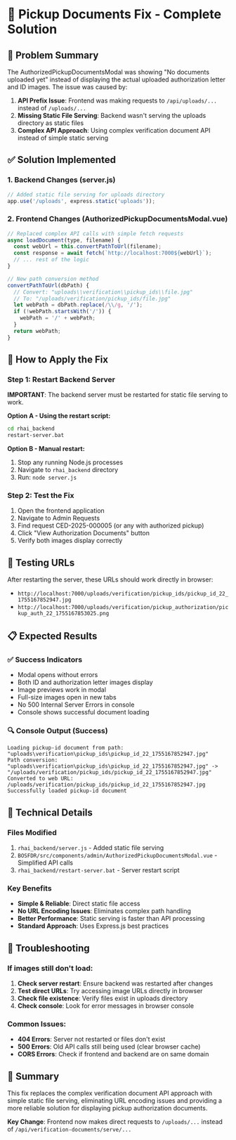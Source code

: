 # 🔧 Pickup Documents Fix - Complete Solution

## 🎯 Problem Summary
The AuthorizedPickupDocumentsModal was showing "No documents uploaded yet" instead of displaying the actual uploaded authorization letter and ID images. The issue was caused by:

1. **API Prefix Issue**: Frontend was making requests to `/api/uploads/...` instead of `/uploads/...`
2. **Missing Static File Serving**: Backend wasn't serving the uploads directory as static files
3. **Complex API Approach**: Using complex verification document API instead of simple static serving

## ✅ Solution Implemented

### 1. Backend Changes (server.js)
```javascript
// Added static file serving for uploads directory
app.use('/uploads', express.static('uploads'));
```

### 2. Frontend Changes (AuthorizedPickupDocumentsModal.vue)
```javascript
// Replaced complex API calls with simple fetch requests
async loadDocument(type, filename) {
  const webUrl = this.convertPathToUrl(filename);
  const response = await fetch(`http://localhost:7000${webUrl}`);
  // ... rest of the logic
}

// New path conversion method
convertPathToUrl(dbPath) {
  // Convert: "uploads\\verification\\pickup_ids\\file.jpg"
  // To: "/uploads/verification/pickup_ids/file.jpg"
  let webPath = dbPath.replace(/\\/g, '/');
  if (!webPath.startsWith('/')) {
    webPath = '/' + webPath;
  }
  return webPath;
}
```

## 🚀 How to Apply the Fix

### Step 1: Restart Backend Server
**IMPORTANT**: The backend server must be restarted for static file serving to work.

**Option A - Using the restart script:**
```bash
cd rhai_backend
restart-server.bat
```

**Option B - Manual restart:**
1. Stop any running Node.js processes
2. Navigate to `rhai_backend` directory
3. Run: `node server.js`

### Step 2: Test the Fix
1. Open the frontend application
2. Navigate to Admin Requests
3. Find request CED-2025-000005 (or any with authorized pickup)
4. Click "View Authorization Documents" button
5. Verify both images display correctly

## 🧪 Testing URLs

After restarting the server, these URLs should work directly in browser:
- `http://localhost:7000/uploads/verification/pickup_ids/pickup_id_22_1755167852947.jpg`
- `http://localhost:7000/uploads/verification/pickup_authorization/pickup_auth_22_1755167853025.png`

## 📋 Expected Results

### ✅ Success Indicators
- Modal opens without errors
- Both ID and authorization letter images display
- Image previews work in modal
- Full-size images open in new tabs
- No 500 Internal Server Errors in console
- Console shows successful document loading

### 🔍 Console Output (Success)
```
Loading pickup-id document from path: "uploads\verification\pickup_ids\pickup_id_22_1755167852947.jpg"
Path conversion: "uploads\verification\pickup_ids\pickup_id_22_1755167852947.jpg" -> "/uploads/verification/pickup_ids/pickup_id_22_1755167852947.jpg"
Converted to web URL: /uploads/verification/pickup_ids/pickup_id_22_1755167852947.jpg
Successfully loaded pickup-id document
```

## 🔧 Technical Details

### Files Modified
1. `rhai_backend/server.js` - Added static file serving
2. `BOSFDR/src/components/admin/AuthorizedPickupDocumentsModal.vue` - Simplified API calls
3. `rhai_backend/restart-server.bat` - Server restart script

### Key Benefits
- **Simple & Reliable**: Direct static file access
- **No URL Encoding Issues**: Eliminates complex path handling
- **Better Performance**: Static serving is faster than API processing
- **Standard Approach**: Uses Express.js best practices

## 🚨 Troubleshooting

### If images still don't load:
1. **Check server restart**: Ensure backend was restarted after changes
2. **Test direct URLs**: Try accessing image URLs directly in browser
3. **Check file existence**: Verify files exist in uploads directory
4. **Check console**: Look for error messages in browser console

### Common Issues:
- **404 Errors**: Server not restarted or files don't exist
- **500 Errors**: Old API calls still being used (clear browser cache)
- **CORS Errors**: Check if frontend and backend are on same domain

## 🎉 Summary

This fix replaces the complex verification document API approach with simple static file serving, eliminating URL encoding issues and providing a more reliable solution for displaying pickup authorization documents.

**Key Change**: Frontend now makes direct requests to `/uploads/...` instead of `/api/verification-documents/serve/...`
